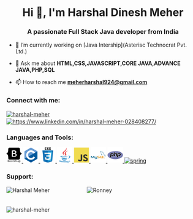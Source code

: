 <h1 align="center">Hi 👋, I'm Harshal Dinesh Meher</h1>
<h3 align="center">A passionate Full Stack Java developer from India</h3>

- 🔭 I’m currently working on [Java Intership](Asterisc Technocrat Pvt. Ltd.)

- 💬 Ask me about **HTML,CSS,JAVASCRIPT,CORE JAVA,ADVANCE JAVA,PHP,SQL**

- 📫 How to reach me **meherharshal924@gmail.com**

<h3 align="left">Connect with me:</h3>
<p align="left">
<a href="https://dev.to/harshal-meher" target="blank"><img align="center" src="https://raw.githubusercontent.com/rahuldkjain/github-profile-readme-generator/master/src/images/icons/Social/devto.svg" alt="harshal-meher" height="30" width="40" /></a>
<a href="https://linkedin.com/in/https://www.linkedin.com/in/harshal-meher-028408277/" target="blank"><img align="center" src="https://raw.githubusercontent.com/rahuldkjain/github-profile-readme-generator/master/src/images/icons/Social/linked-in-alt.svg" alt="https://www.linkedin.com/in/harshal-meher-028408277/" height="30" width="40" /></a>
</p>

<h3 align="left">Languages and Tools:</h3>
<p align="left"> <a href="https://getbootstrap.com" target="_blank" rel="noreferrer"> <img src="https://raw.githubusercontent.com/devicons/devicon/master/icons/bootstrap/bootstrap-plain-wordmark.svg" alt="bootstrap" width="40" height="40"/> </a> <a href="https://www.cprogramming.com/" target="_blank" rel="noreferrer"> <img src="https://raw.githubusercontent.com/devicons/devicon/master/icons/c/c-original.svg" alt="c" width="40" height="40"/> </a> <a href="https://www.w3schools.com/css/" target="_blank" rel="noreferrer"> <img src="https://raw.githubusercontent.com/devicons/devicon/master/icons/css3/css3-original-wordmark.svg" alt="css3" width="40" height="40"/> </a> <a href="https://www.java.com" target="_blank" rel="noreferrer"> <img src="https://raw.githubusercontent.com/devicons/devicon/master/icons/java/java-original.svg" alt="java" width="40" height="40"/> </a> <a href="https://developer.mozilla.org/en-US/docs/Web/JavaScript" target="_blank" rel="noreferrer"> <img src="https://raw.githubusercontent.com/devicons/devicon/master/icons/javascript/javascript-original.svg" alt="javascript" width="40" height="40"/> </a> <a href="https://www.mysql.com/" target="_blank" rel="noreferrer"> <img src="https://raw.githubusercontent.com/devicons/devicon/master/icons/mysql/mysql-original-wordmark.svg" alt="mysql" width="40" height="40"/> </a> <a href="https://www.php.net" target="_blank" rel="noreferrer"> <img src="https://raw.githubusercontent.com/devicons/devicon/master/icons/php/php-original.svg" alt="php" width="40" height="40"/> </a> <a href="https://spring.io/" target="_blank" rel="noreferrer"> <img src="https://www.vectorlogo.zone/logos/springio/springio-icon.svg" alt="spring" width="40" height="40"/> </a> </p>

<h3 align="left">Support:</h3>
<p><a href="https://www.buymeacoffee.com/Harshal Meher"> <img align="left" src="https://cdn.buymeacoffee.com/buttons/v2/default-yellow.png" height="50" width="210" alt="Harshal Meher" /></a><a href="https://ko-fi.com/Ronney"> <img align="left" src="https://cdn.ko-fi.com/cdn/kofi3.png?v=3" height="50" width="210" alt="Ronney" /></a></p><br><br>

<p><img align="center" src="https://github-readme-stats.vercel.app/api/top-langs?username=harshal-meher&show_icons=true&locale=en&layout=compact" alt="harshal-meher" /></p>
